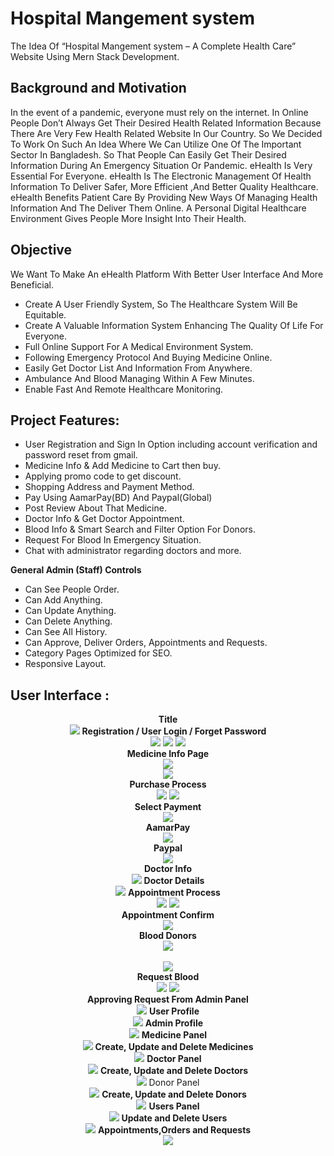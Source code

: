 # Hospital Mangement system


The Idea Of “Hospital Mangement system
 – A Complete Health Care” Website Using Mern Stack Development.

## Background and Motivation

In the event of a pandemic, everyone must rely on the internet. In Online People Don’t Always Get Their Desired Health Related Information Because There Are Very Few Health Related Website In Our Country. So We Decided To Work On Such An Idea Where We Can Utilize One Of The Important Sector In Bangladesh.
So That People Can Easily Get Their Desired Information During An Emergency Situation Or Pandemic. eHealth Is Very Essential For Everyone. eHealth Is The
Electronic Management Of Health Information To Deliver Safer, More Efficient ,And Better Quality Healthcare. eHealth Benefits Patient Care By Providing New
Ways Of Managing Health Information And The Deliver Them Online. A Personal Digital Healthcare Environment Gives People More Insight Into Their Health.

## Objective 
We Want To Make An eHealth Platform With Better User Interface And More
Beneficial.
- Create A User Friendly System, So The Healthcare System Will Be Equitable.
- Create A Valuable Information System Enhancing The Quality Of Life For
Everyone.
- Full Online Support For A Medical Environment System.
- Following Emergency Protocol And Buying Medicine Online.
- Easily Get Doctor List And Information From Anywhere.
- Ambulance And Blood Managing Within A Few Minutes.
- Enable Fast And Remote Healthcare Monitoring.

## Project Features:
- User Registration and Sign In Option including account verification and password reset from gmail.
- Medicine Info & Add Medicine to Cart then buy.
- Applying promo code to get discount.
- Shopping Address and Payment Method.
- Pay Using AamarPay(BD) And Paypal(Global)
- Post Review About That Medicine. 
- Doctor Info & Get Doctor Appointment.
- Blood Info & Smart Search and Filter Option For Donors.
- Request For Blood In Emergency Situation.
- Chat with administrator regarding doctors and more.
  
**General Admin (Staff) Controls** 
- Can See People Order.
- Can Add Anything.
- Can Update Anything.
- Can Delete Anything.
- Can See All History.
- Can Approve, Deliver Orders, Appointments and Requests.
- Category Pages Optimized for SEO.
- Responsive Layout.

## User Interface :
<p align="center">
  <b>Title</b><br>
    <img src="ss/title.png">
   <b> Registration / User Login / Forget Password</b><br>
    <img src="ss/login.jpg">
    <img src="ss/reg.png">
    <img src="ss/forget.jpg">
    <br><b> Medicine Info Page</b><br>
    <img src="ss/medicine_page.png">
    <br>
    <img src="#">
    <br><b> Purchase Process</b><br>
    <img src="ss/purchase 1.jpg">
    <img src="ss/purchase 2.jpg">
    <br><b> Select Payment</b><br>
    <img src="ss/select_payment.jpg"><br>
    <b> AamarPay</b><br>
    <img src="ss/amarpay.jpg"><br>
    <b> Paypal</b><br>
    <img src="ss/paypal.jpg"><br>
    <b> Doctor Info</b><br>
    <img src="ss/doctorInfo.png">
    <b> Doctor Details</b><br>
    <img src="ss/doctordetails.jpg">
    <b> Appointment Process</b><br>
    <img src="ss/selectdate.jpg">
    <img src="ss/patientinfo.jpg">
    <br><b> Appointment Confirm</b><br>
    <img src="ss/appointment.jpg">
    <br><b> Blood Donors</b><br>
    <img src="ss/blooddonors.png">
    <br><br>
    <img src="#">
    <br><b> Request Blood</b><br>
    <img src="ss/request_form.jpg">
    <img src="ss/req_sumary.jpg"><br>
    <b> Approving Request From Admin Panel</b><br>
    <img src="ss/approving donor from admin.JPG">
    <b> User Profile </b><br>
    <img src="ss/userprofile.jpg">
    <b> Admin Profile</b><br>
    <img src="ss/adminprofile.png">
    <b> Medicine Panel</b><br>
    <img src="ss/medicinepanel.jpg">
    <b> Create, Update and Delete Medicines</b><br>
    <img src="ss/create update and del medicine.JPG">
    <b> Doctor Panel</b><br>
    <img src="ss/doctorpanel.jpg">
    <b> Create, Update and Delete Doctors</b><br>
    <img src="ss/create updaet and del doctor.JPG"
    <b> Donor Panel</b><br>
    <img src="ss/donorpanel.jpg">
    <b> Create, Update and Delete Donors</b><br>
    <img src="ss/create update and del donor.JPG">
    <b> Users Panel</b><br>
    <img src="ss/userpanel.jpg">
    <b> Update and Delete Users</b><br>
    <img src="ss/edit user and del.JPG">
    <b> Appointments,Orders and Requests</b><br>
    <img src="ss/appointment order and request.JPG">

</p>

